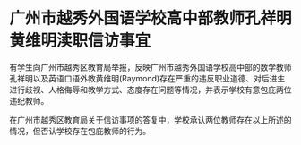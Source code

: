 # 广州市越秀外国语学校高中部教师孔祥明黄维明渎职信访事宜

有学生向广州市越秀区教育局举报，反映广州市越秀外国语学校高中部的数学教师孔祥明以及英语口语外教黄维明(Raymond)存在严重的违反职业道德、对后进生进行歧视、人格侮辱和教学方式、态度存在问题等情况，并表示学校有意包庇两位违纪教师。

在广州市越秀区教育局关于信访事项的答复中，学校承认两位教师存在以上所述的情况，但否认学校存在包庇教师的行为。

